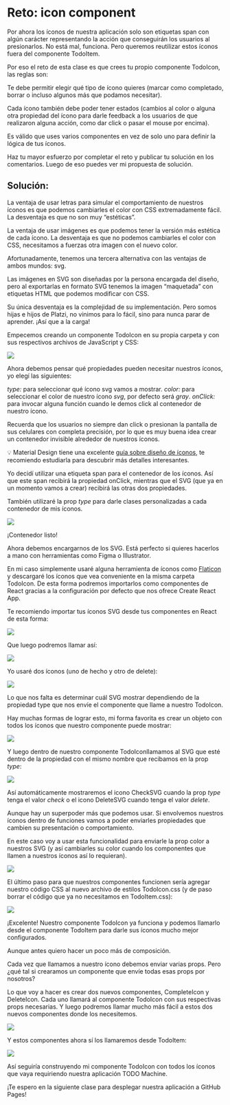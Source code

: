 # Reto: icon component

Por ahora los íconos de nuestra aplicación solo son etiquetas span con algún carácter representando la acción que conseguirán los usuarios al presionarlos. No está mal, funciona. Pero queremos reutilizar estos íconos fuera del componente TodoItem.

Por eso el reto de esta clase es que crees tu propio componente TodoIcon, las reglas son:

Te debe permitir elegir qué tipo de ícono quieres (marcar como completado, borrar o incluso algunos más que podamos necesitar).

Cada ícono también debe poder tener estados (cambios al color o alguna otra propiedad del ícono para darle feedback a los usuarios de que realizaron alguna acción, como dar click o pasar el mouse por encima).

Es válido que uses varios componentes en vez de solo uno para definir la lógica de tus íconos.

Haz tu mayor esfuerzo por completar el reto y publicar tu solución en los comentarios. Luego de eso puedes ver mi propuesta de solución.

## Solución:

La ventaja de usar letras para simular el comportamiento de nuestros íconos es que podemos cambiarles el color con CSS extremadamente fácil. La desventaja es que no son muy “estéticas”.

La ventaja de usar imágenes es que podemos tener la versión más estética de cada ícono. La desventaja es que no podemos cambiarles el color con CSS, necesitamos a fuerzas otra imagen con el nuevo color.

Afortunadamente, tenemos una tercera alternativa con las ventajas de ambos mundos: svg.

Las imágenes en SVG son diseñadas por la persona encargada del diseño, pero al exportarlas en formato SVG tenemos la imagen “maquetada” con etiquetas HTML que podemos modificar con CSS.

Su única desventaja es la complejidad de su implementación. Pero somos hijas e hijos de Platzi, no vinimos para lo fácil, sino para nunca parar de aprender. ¡Así que a la carga!

Empecemos creando un componente TodoIcon en su propia carpeta y con sus respectivos archivos de JavaScript y CSS:

![](./img/icon-component1.png)

Ahora debemos pensar qué propiedades pueden necesitar nuestros íconos, yo elegí las siguientes:

*type:* para seleccionar qué ícono svg vamos a mostrar.
*color:* para seleccionar el color de nuestro ícono *svg*, por defecto será *gray*.
*onClick:* para invocar alguna función cuando le demos click al contenedor de nuestro ícono.

Recuerda que los usuarios no siempre dan click o presionan la pantalla de sus celulares con completa precisión, por lo que es muy buena idea crear un contenedor invisible alrededor de nuestros íconos.

💡 Material Design tiene una excelente [guía sobre diseño de íconos](https://material.io/design/iconography/system-icons.html), te recomiendo estudiarla para descubrir más detalles interesantes.

Yo decidí utilizar una etiqueta span para el contenedor de los íconos. Así que este span recibirá la propiedad onClick, mientras que el SVG (que ya en un momento vamos a crear) recibirá las otras dos propiedades.

También utilizaré la prop *type* para darle clases personalizadas a cada contenedor de mis íconos.

![](./img/icon-component2.png)

¡Contenedor listo!

Ahora debemos encargarnos de los SVG. Está perfecto si quieres hacerlos a mano con herramientas como Figma o Illustrator.

En mi caso simplemente usaré alguna herramienta de íconos como [Flaticon](https://www.flaticon.com/) y descargaré los íconos que vea conveniente en la misma carpeta TodoIcon. De esta forma podremos importarlos como componentes de React gracias a la configuración por defecto que nos ofrece Create React App.

Te recomiendo importar tus íconos SVG desde tus componentes en React de esta forma:

![](./img/icon-component3.png)

Que luego podremos llamar así:

![](./img/icon-component4.png)

Yo usaré dos íconos (uno de hecho y otro de delete):

![](./img/icon-component5.png)

Lo que nos falta es determinar cuál SVG mostrar dependiendo de la propiedad type que nos envíe el componente que llame a nuestro TodoIcon.

Hay muchas formas de lograr esto, mi forma favorita es crear un objeto con todos los íconos que nuestro componente puede mostrar:

![](./img/icon-component6.png)

Y luego dentro de nuestro componente TodoIconllamamos al SVG que esté dentro de la propiedad con el mismo nombre que recibamos en la prop *type*:

![](./img/icon-component7.png)

Así automáticamente mostraremos el icono CheckSVG cuando la prop *type* tenga el valor *check* o el icono DeleteSVG cuando tenga el valor *delete*.

Aunque hay un superpoder más que podemos usar. Si envolvemos nuestros íconos dentro de funciones vamos a poder enviarles propiedades que cambien su presentación o comportamiento.

En este caso voy a usar esta funcionalidad para enviarle la prop color a nuestros SVG (y así cambiarles su color cuando los componentes que llamen a nuestros íconos así lo requieran).

![](./img/icon-component8.png)

El último paso para que nuestros componentes funcionen sería agregar nuestro código CSS al nuevo archivo de estilos TodoIcon.css (y de paso borrar el código que ya no necesitamos en TodoItem.css):

![](./img/icon-component9.png)

¡Excelente! Nuestro componente TodoIcon ya funciona y podemos llamarlo desde el componente TodoItem para darle sus íconos mucho mejor configurados.

Aunque antes quiero hacer un poco más de composición.

Cada vez que llamamos a nuestro ícono debemos enviar varias props. Pero ¿qué tal si crearamos un componente que envíe todas esas props por nosotros?

Lo que voy a hacer es crear dos nuevos componentes, CompleteIcon y DeleteIcon. Cada uno llamará al componente TodoIcon con sus respectivas props necesarias. Y luego podremos llamar mucho más fácil a estos dos nuevos componentes donde los necesitemos.

![](./img/icon-component10.png)

Y estos componentes ahora sí los llamaremos desde TodoItem:

![](./img/icon-component11.png)

Así seguiría construyendo mi componente TodoIcon con todos los íconos que vaya requiriendo nuestra aplicación TODO Machine.

¡Te espero en la siguiente clase para desplegar nuestra aplicación a GitHub Pages!

